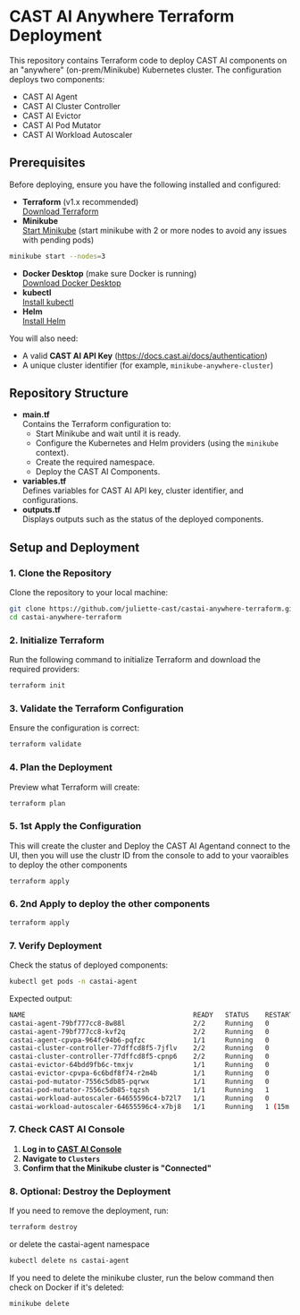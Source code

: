 # CAST AI Anywhere Terraform Deployment

This repository contains Terraform code to deploy CAST AI components on an "anywhere" (on-prem/Minikube) Kubernetes cluster. The configuration deploys two components:

- CAST AI Agent
- CAST AI Cluster Controller
- CAST AI Evictor
- CAST AI Pod Mutator
- CAST AI Workload Autoscaler

## Prerequisites

Before deploying, ensure you have the following installed and configured:

- **Terraform** (v1.x recommended)  
  [Download Terraform](https://www.terraform.io/downloads)
- **Minikube**  
  [Start Minikube](https://minikube.sigs.k8s.io/docs/start/) (start minikube with 2 or more nodes to avoid any issues with pending pods)
```sh
minikube start --nodes=3
```
- **Docker Desktop** (make sure Docker is running)  
  [Download Docker Desktop](https://www.docker.com/products/docker-desktop)
- **kubectl**  
  [Install kubectl](https://kubernetes.io/docs/tasks/tools/)
- **Helm**  
  [Install Helm](https://helm.sh/docs/intro/install/)

You will also need:
- A valid **CAST AI API Key** (https://docs.cast.ai/docs/authentication)
- A unique cluster identifier (for example, `minikube-anywhere-cluster`)

## Repository Structure

- **main.tf**  
  Contains the Terraform configuration to:
  - Start Minikube and wait until it is ready.
  - Configure the Kubernetes and Helm providers (using the `minikube` context).
  - Create the required namespace.
  - Deploy the CAST AI Components.
- **variables.tf**  
  Defines variables for CAST AI API key, cluster identifier, and configurations.
- **outputs.tf**  
  Displays outputs such as the status of the deployed components.

## Setup and Deployment

### 1. Clone the Repository

Clone the repository to your local machine:

```sh
git clone https://github.com/juliette-cast/castai-anywhere-terraform.git
cd castai-anywhere-terraform
```

### 2. Initialize Terraform

Run the following command to initialize Terraform and download the required providers:

```sh
terraform init
```

### 3. Validate the Terraform Configuration

Ensure the configuration is correct:

```sh
terraform validate
```

### 4. Plan the Deployment

Preview what Terraform will create:

```sh
terraform plan
```

### 5. 1st Apply the Configuration

This will create the cluster and Deploy the CAST AI Agentand connect to the UI, then you will use the clustr ID from the console to add to your vaoraibles to deploy the other components

```sh
terraform apply
```

### 6. 2nd Apply to deploy the other components

```sh
terraform apply
```

### 7. Verify Deployment

Check the status of deployed components:

```sh
kubectl get pods -n castai-agent
```

Expected output:
```sh
NAME                                          READY   STATUS    RESTARTS   AGE
castai-agent-79bf777cc8-8w88l                 2/2     Running   0             22m
castai-agent-79bf777cc8-kvf2q                 2/2     Running   0             22m
castai-agent-cpvpa-964fc94b6-pqfzc            1/1     Running   0             23m
castai-cluster-controller-77dffcd8f5-7jflv    2/2     Running   0             19m
castai-cluster-controller-77dffcd8f5-cpnp6    2/2     Running   0             19m
castai-evictor-64bdd9fb6c-tmxjv               1/1     Running   0             37s
castai-evictor-cpvpa-6c6bdf8f74-r2m4b         1/1     Running   0             37s
castai-pod-mutator-7556c5db85-pqrwx           1/1     Running   0             16m
castai-pod-mutator-7556c5db85-tqzsh           1/1     Running   1             16m
castai-workload-autoscaler-64655596c4-b72l7   1/1     Running   0             15m
castai-workload-autoscaler-64655596c4-x7bj8   1/1     Running   1 (15m ago)   15m
```

### 7. Check CAST AI Console

1. **Log in to [CAST AI Console](https://app.cast.ai)**
2. **Navigate to `Clusters`**
3. **Confirm that the Minikube cluster is "Connected"**

### 8. Optional: Destroy the Deployment

If you need to remove the deployment, run:

```sh
terraform destroy
```
or delete the castai-agent namespace
```sh
kubectl delete ns castai-agent
```
If you need to delete the minikube cluster, run the below command then check on Docker if it's deleted:

```sh
minikube delete
```
